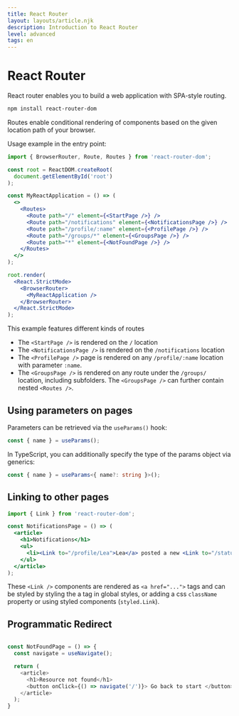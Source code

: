 ```yaml
---
title: React Router
layout: layouts/article.njk
description: Introduction to React Router
level: advanced
tags: en
---
```


# React Router

React router enables you to build a web application with SPA-style routing.

```sh
npm install react-router-dom
```

Routes enable conditional rendering of components based on the given location path of your browser.

Usage example in the entry point:
```jsx
import { BrowserRouter, Route, Routes } from 'react-router-dom';

const root = ReactDOM.createRoot(
  document.getElementById('root')
);

const MyReactApplication = () => (
  <>
    <Routes>
      <Route path="/" element={<StartPage />} />
      <Route path="/notifications" element={<NotificationsPage />} />
      <Route path="/profile/:name" element={<ProfilePage />} />
      <Route path="/groups/*" element={<GroupsPage />} />
      <Route path="*" element={<NotFoundPage />} />
    </Routes>
  </>
);

root.render(
  <React.StrictMode>
    <BrowserRouter>
      <MyReactApplication />
    </BrowserRouter>
  </React.StrictMode>
);
```

This example features different kinds of routes
- The `<StartPage />` is rendered on the `/` location
- The `<NotificationsPage />` is rendered on the `/notifications` location
- The `<ProfilePage />` page is rendered on any `/profile/:name` location with parameter `:name`.
- The `<GroupsPage />` is rendered on any route under the `/groups/` location, including subfolders. The `<GroupsPage />` can further contain nested `<Routes />`.

## Using parameters on pages

Parameters can be retrieved via the `useParams()` hook:

```js
const { name } = useParams();
```

In TypeScript, you can additionally specify the type of the params object via generics:

```ts
const { name } = useParams<{ name?: string }>();
```

## Linking to other pages

```jsx
import { Link } from 'react-router-dom';

const NotificationsPage = () => (
  <article>
    <h1>Notifications</h1>
    <ul>
      <li><Link to="/profile/Lea">Lea</a> posted a new <Link to="/status/32424231">status</Link>.</li>
    </ul>
  </article>
);
```

These `<Link />` components are rendered as `<a href="...">` tags and can be styled by styling the a tag in global styles, or adding a css `className` property or using styled components (`styled.Link`).

## Programmatic Redirect

```js

const NotFoundPage = () => {
  const navigate = useNavigate();

  return (
    <article>
      <h1>Resource not found</h1>
      <button onClick={() => navigate('/')}> Go back to start </button>
    </article>
  );
}
```
